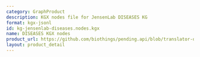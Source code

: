 ```yaml
---
category: GraphProduct
description: KGX nodes file for JensenLab DISEASES KG
format: kgx-jsonl
id: kg-jensenlab-diseases.nodes.kgx
name: DISEASES KGX nodes
product_url: https://github.com/biothings/pending.api/blob/translator-output/plugins/DISEASES/DISEASES_kgx_nodes.jsonl
layout: product_detail
---
```

